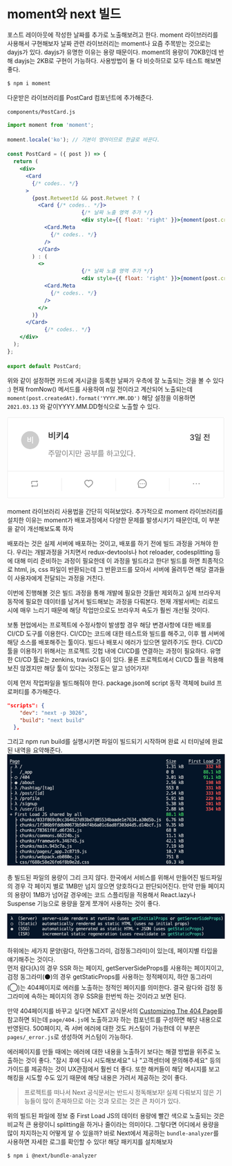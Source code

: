 ﻿# moment와 next 빌드

포스트 레이아웃에 작성한 날짜를 추가로 노출해보려고 한다. moment 라이브러리를 사용해서 구현해보자
날짜 관련 라이브러리는 moment나 요즘 주목받는 것으로는 dayjs가 있다. dayjs가 유명한 이유는 용량 때문이다. moment의 용량이 70KB인데 반해 dayjs는 2KB로 구현이 가능하다. 사용방법이 둘 다 비슷하므로 모두 테스트 해보면 좋다.

```bash
$ npm i moment
```

다운받은 라이브러리를 PostCard 컴포넌트에 추가해준다.

`components/PostCard.js`

```jsx
import moment from 'moment';

moment.locale('ko'); // 기본이 영어이므로 한글로 바꾼다.

const PostCard = ({ post }) => {
  return (
    <div>
      <Card
        {/* codes.. */}
      >
        {post.RetweetId && post.Retweet ? (
          <Card {/* codes.. */}>
						{/* 날짜 노출 영역 추가 */}
						<div style={{ float: 'right' }}>{moment(post.createdAt).fromNow()}</div>
            <Card.Meta
              {/* codes.. */}
            />
          </Card>
        ) : (
          <>
						{/* 날짜 노출 영역 추가 */}
						<div style={{ float: 'right' }}>{moment(post.createdAt).fromNow()}</div>
            <Card.Meta
              {/* codes.. */}
            />
          </>
        )}
      </Card>
			{/* codes.. */}
    </div>
  );
};

export default PostCard;
```

위와 같이 설정하면 카드에 게시글을 등록한 날짜가 우측에 잘 노출되는 것을 볼 수 있다 :)
현재 fromNow() 메서드를 사용하여 n일 전이라고 계산되어 노출되는데 `moment(post.createdAt).format('YYYY.MM.DD')` 해당 설정을 이용하면 `2021.03.13` 와 같이YYYY.MM.DD형식으로 노출할 수 있다.

![](../../img/210316-1.png)

moment 라이브러리 사용법을 간단히 익혀보았다. 추가적으로 moment 라이브러리를 설치한 이유는 moment가 배포과정에서 다양한 문제를 발생시키기 때문인데, 이 부분을 같이 개선해보도록 하자

배포라는 것은 실제 서버에 배포하는 것이고, 배포를 하기 전에 빌드 과정을 거쳐야 한다.
우리는 개발과정을 거치면서 redux-devtools나 hot reloader, codesplitting 등에 대해 미리 준비하는 과정이 필요한데 이 과정을 빌드라고 한다! 빌드를 하면 최종적으로 html, js, css 파일이 반환되는데 그 반환코드를 모아서 서버에 올려두면 해당 결과들이 사용자에게 전달되는 과정을 거친다.

이번에 진행해볼 것은 빌드 과정을 통해 개발에 필요한 것들만 제외하고 실제 브라우저 동작에 필요한 데이터를 남겨서 빌드해보는 과정을 다뤄본다. 현재 개발서버는 리로드 시에 매우 느리기 때문에 해당 작업만으로도 브라우저 속도가 훨씬 개선될 것이다.

보통 현업에서는 프로젝트에 수정사항이 발생할 경우 해당 변경사항에 대한 배포를 CI/CD 도구를 이용한다. CI/CD는 코드에 대한 테스트와 빌드를 해주고, 이후 웹 서버에 해당 소스를 배포해주는 툴이다. 빌드나 배포시 에러가 있으면 알려주기도 한다. CI/CD 툴을 이용하기 위해서는 프로젝트 깃헙 내에 CI/CD를 연결하는 과정이 필요하다. 유명한 CI/CD 툴로는 zenkins, travisCI 등이 있다. 물론 프로젝트에서 CI/CD 툴을 적용해보진 않겠지만 해당 툴이 있다는 것정도는 알고 넘어가자!

이제 먼저 작업파일을 빌드해줘야 한다. package.json에 script 동작 객체에 build 프로퍼티를 추가해준다.

```json
"scripts": {
    "dev": "next -p 3026",
    "build": "next build"
  },
```

그리고 npm run build를 실행시키면 파일이 빌드되기 시작하며 완료 시 터미널에 완료된 내역을 요약해준다.
![](../../img/210316-2.png)

총 빌드된 파일의 용량이 그리 크지 않다. 한국에서 서비스를 위해서 만들어진 빌드파일의 경우 각 페이지 별로 1MB만 넘지 않으면 양호하다고 판단되어진다. 만약 만들 페이지의 용량이 1MB가 넘어갈 경우에는 코드 스플리팅을 적용해서 React.lazy나 Suspense 기능으로 용량을 잘게 쪼개어 사용하는 것이 좋다.

![](../../img/210316-3.png)

하위에는 세가지 문양(람다, 하얀동그라미, 검정동그라미)이 있는데, 페이지별 타입을 얘기해주는 것이다.  
먼저 람다(λ)의 경우 SSR 하는 페이지, getServerSideProps를 사용하는 페이지이고, 검정 동그라미(⚫️)의 경우 getStaticProps를 사용하는 정적페이지, 하얀 동그라미(◯)는 404페이지로 에러를 노출하는 정적인 페이지를 의미한다. 결국 람다와 검정 동그라미에 속하는 페이지의 경우 SSR을 한번씩 하는 것이라고 보면 된다.

만약 404페이지를 바꾸고 싶다면 NEXT 공식문서의 [Customizing The 404 Page](https://nextjs.org/docs/advanced-features/custom-error-page#customizing-the-404-page)를 참고하면 되는데 `page/404.js`에 노출하고자 하는 컴포넌트를 구성하면 해당 내용으로 반영된다. 500페이지, 즉 서버 에러에 대한 것도 커스텀이 가능한데 이 부분은 `pages/_error.js`로 생성하여 커스텀이 가능하다.

에러페이지를 만들 때에는 에러에 대한 내용을 노출하기 보다는 해결 방법을 위주로 노출하는 것이 좋다.
"잠시 후에 다시 시도해보세요" 나 "고객센터에 문의해주세요" 등의 가이드를 제공하는 것이 UX관점에서 훨씬 더 좋다. 또한 해커들이 해당 메시지를 보고 해킹을 시도할 수도 있기 때문에 해당 내용은 가려서 제공하는 것이 좋다.

> 프로젝트를 떠나서 Next 공식문서는 반드시 정독해보자!
> 실제 다뤄보지 않은 기능들이 많이 존재하므로 아는 것과 모르는 것은 큰 차이가 있다.

위의 빌드된 파일에 정보 중 First Load JS의 데이터 용량에 빨간 색으로 노출되는 것은 비교적 큰 용량이니 splitting을 하거나 줄이라는 의미이다. 그렇다면 어디에서 용량을 많이 차지하는지 어떻게 알 수 있을까? 바로 Next에서 제공하는 `bundle-analyzer`를 사용하면 자세한 로그를 확인할 수 있다! 해당 패키지를 설치해보자

```bash
$ npm i @next/bundle-analyzer
```
